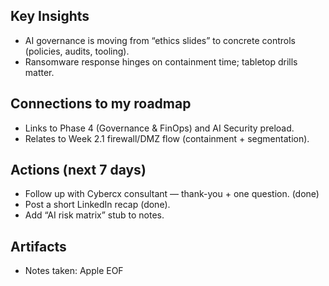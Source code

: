 ## Key Insights
-  AI governance is moving from “ethics slides” to concrete controls (policies, audits, tooling).
-  Ransomware response hinges on containment time; tabletop drills matter.

## Connections to my roadmap
- Links to Phase 4 (Governance & FinOps) and AI Security preload.
- Relates to Week 2.1 firewall/DMZ flow (containment + segmentation).

## Actions (next 7 days)
- Follow up with Cybercx consultant — thank-you + one question. (done)
- Post a short LinkedIn recap (done).
- Add “AI risk matrix” stub to notes.

## Artifacts
- Notes taken: Apple
EOF